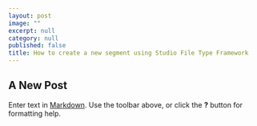 ```yaml
---
layout: post
image: ""
excerpt: null
category: null
published: false
title: How to create a new segment using Studio File Type Framework
---
```


## A New Post

Enter text in [Markdown](http://daringfireball.net/projects/markdown/). Use the toolbar above, or click the **?** button for formatting help.

